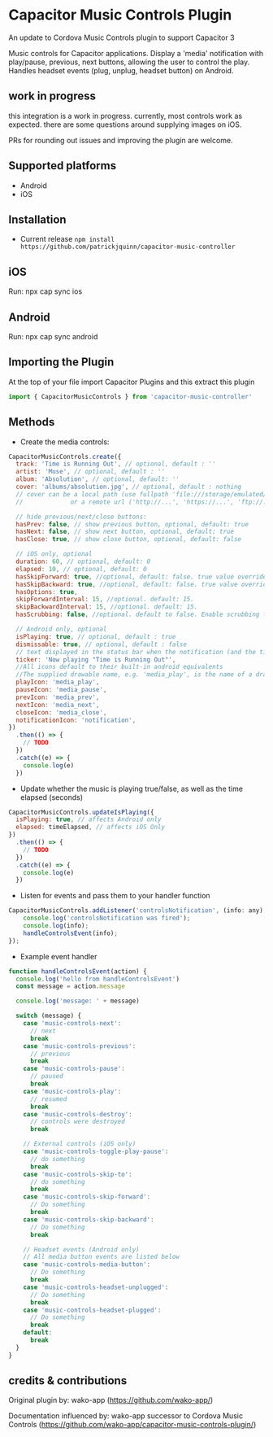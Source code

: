 # Capacitor Music Controls Plugin

An update to Cordova Music Controls plugin to support Capacitor 3

Music controls for Capacitor applications. Display a 'media' notification with play/pause, previous, next buttons, allowing the user to control the play. Handles headset events (plug, unplug, headset button) on Android.

## work in progress

this integration is a work in progress. currently, most controls work as expected. there are some questions around supplying images on iOS.

PRs for rounding out issues and improving the plugin are welcome.

## Supported platforms

- Android
- iOS

## Installation

- Current release
  `npm install https://github.com/patrickjquinn/capacitor-music-controller`

## iOS

Run:
npx cap sync ios

## Android

Run:
npx cap sync android

## Importing the Plugin

At the top of your file import Capacitor Plugins and this extract this plugin

```javascript
import { CapacitorMusicControls } from 'capacitor-music-controller'
```

## Methods

- Create the media controls:

```javascript
CapacitorMusicControls.create({
  track: 'Time is Running Out', // optional, default : ''
  artist: 'Muse', // optional, default : ''
  album: 'Absolution', // optional, default: ''
  cover: 'albums/absolution.jpg', // optional, default : nothing
  // cover can be a local path (use fullpath 'file:///storage/emulated/...', or only 'my_image.jpg' if my_image.jpg is in the www folder of your app)
  //			 or a remote url ('http://...', 'https://...', 'ftp://...')

  // hide previous/next/close buttons:
  hasPrev: false, // show previous button, optional, default: true
  hasNext: false, // show next button, optional, default: true
  hasClose: true, // show close button, optional, default: false

  // iOS only, optional
  duration: 60, // optional, default: 0
  elapsed: 10, // optional, default: 0
  hasSkipForward: true, //optional, default: false. true value overrides hasNext.
  hasSkipBackward: true, //optional, default: false. true value overrides hasPrev.
  hasOptions: true,
  skipForwardInterval: 15, //optional. default: 15.
  skipBackwardInterval: 15, //optional. default: 15.
  hasScrubbing: false, //optional. default to false. Enable scrubbing from control center progress bar

  // Android only, optional
  isPlaying: true, // optional, default : true
  dismissable: true, // optional, default : false
  // text displayed in the status bar when the notification (and the ticker) are updated
  ticker: 'Now playing "Time is Running Out"',
  //All icons default to their built-in android equivalents
  //The supplied drawable name, e.g. 'media_play', is the name of a drawable found under android/res/drawable* folders
  playIcon: 'media_play',
  pauseIcon: 'media_pause',
  prevIcon: 'media_prev',
  nextIcon: 'media_next',
  closeIcon: 'media_close',
  notificationIcon: 'notification',
})
  .then(() => {
    // TODO
  })
  .catch((e) => {
    console.log(e)
  })
```

- Update whether the music is playing true/false, as well as the time elapsed (seconds)

```javascript
CapacitorMusicControls.updateIsPlaying({
  isPlaying: true, // affects Android only
  elapsed: timeElapsed, // affects iOS Only
})
  .then(() => {
    // TODO
  })
  .catch((e) => {
    console.log(e)
  })
```

- Listen for events and pass them to your handler function

```javascript
CapacitorMusicControls.addListener('controlsNotification', (info: any) => {
    console.log('controlsNotification was fired');
    console.log(info);
    handleControlsEvent(info);
});
```

- Example event handler

```javascript
function handleControlsEvent(action) {
  console.log('hello from handleControlsEvent')
  const message = action.message

  console.log('message: ' + message)

  switch (message) {
    case 'music-controls-next':
      // next
      break
    case 'music-controls-previous':
      // previous
      break
    case 'music-controls-pause':
      // paused
      break
    case 'music-controls-play':
      // resumed
      break
    case 'music-controls-destroy':
      // controls were destroyed
      break

    // External controls (iOS only)
    case 'music-controls-toggle-play-pause':
      // do something
      break
    case 'music-controls-skip-to':
      // do something
      break
    case 'music-controls-skip-forward':
      // Do something
      break
    case 'music-controls-skip-backward':
      // Do something
      break

    // Headset events (Android only)
    // All media button events are listed below
    case 'music-controls-media-button':
      // Do something
      break
    case 'music-controls-headset-unplugged':
      // Do something
      break
    case 'music-controls-headset-plugged':
      // Do something
      break
    default:
      break
  }
}
```

## credits & contributions

Original plugin by:
wako-app (https://github.com/wako-app/)

Documentation influenced by:
wako-app successor to Cordova Music Controls (https://github.com/wako-app/capacitor-music-controls-plugin/)

